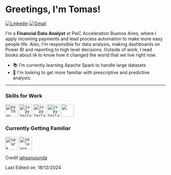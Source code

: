 <!-- Greeting -->
# Greetings, I'm Tomas!

[![Linkedin](https://img.shields.io/badge/-tomascabreraroman-blue?style=flat&logo=Linkedin&logoColor=white)](https://www.linkedin.com/in/tomascabreraroman/)
[![Gmail](https://img.shields.io/badge/-tomascabrera739@gmail.com-c14438?style=flat&logo=Gmail&logoColor=white)](mailto:tomascabrera739@gmail.com)

<!--Introduction -->
I'm a **Financial Data Analyst** at PwC Acceleration Buenos Aires, where I apply incoming payments and lead process automation to make more easy people life.
Also, I'm responsible for data analysis, making dashboards on Power BI and reporting to high level decisions.
Outside of work, I read books about IA to know how it changed the world that we live right now.

- 📚 I’m currently learning Apache Spark to handle large datasets
- 🌱 I'm looking to get more familiar with prescriptive and predictive analysis.
---

### Skills for Work
<code><a href="https://www.python.org/"><img height="40" src="https://img.shields.io/badge/python-3670A0?style=for-the-badge&logo=python&logoColor=ffdd54" alt="python logo" /></a></code>
<code><a href="https://jupyter.org/"><img height="40" src="https://img.shields.io/badge/jupyter-%23FA0F00.svg?style=for-the-badge&logo=jupyter&logoColor=white" alt="jupyterlab logo" /></a></code>
<code><a href="https://code.visualstudio.com/"><img height="40" src="https://img.shields.io/badge/Visual%20Studio%20Code-0078d7.svg?style=for-the-badge&logo=visual-studio-code&logoColor=white" alt="jupyterlab logo" /></a></code>
<code><a href="https://www.sqlite.org/"><img height="40" src="https://img.shields.io/badge/sqlite-%2307405e.svg?style=for-the-badge&logo=sqlite&logoColor=white" alt="jupyterlab logo" /></a></code>
<code><a href="https://app.powerbi.com/"><img height="40" src="https://img.shields.io/badge/power_bi-F2C811?style=for-the-badge&logo=powerbi&logoColor=black" /></a></code>





### Currently Getting Familiar
<code><a href="https://spark.apache.org/"><img height="40" src="https://upload.wikimedia.org/wikipedia/commons/thumb/f/f3/Apache_Spark_logo.svg/1200px-Apache_Spark_logo.svg.png" alt="spark logo" /></a></code>
<code><a href="https://scikit-learn.org/"><img height="40" src="https://upload.wikimedia.org/wikipedia/commons/thumb/0/05/Scikit_learn_logo_small.svg/1280px-Scikit_learn_logo_small.svg.png" alt="sklearn logo" /></a></a></code>

Credit [iahsanujunda](https://github.com/iahsanujunda)

Last Edited on: 18/12/2024
